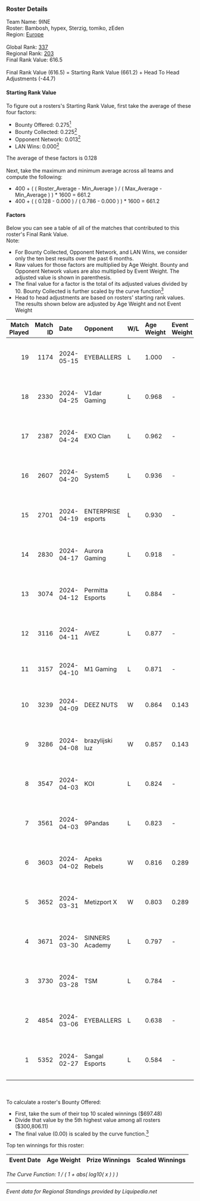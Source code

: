 ### Roster Details<br />
Team Name: 9INE<br />
Roster: Bambosh, hypex, Sterzig, tomiko, zEden<br />
Region: [Europe]( ../standings_europe.md)<br />
<br />
Global Rank: [337](../standings_global.md)<br />
Regional Rank: [203]( ../standings_europe.md)<br />
Final Rank Value:  616.5<br />
<br />
Final Rank Value (616.5) = Starting Rank Value (661.2) + Head To Head Adjustments (-44.7)<br />

#### Starting Rank Value<br />
To figure out a rosters's Starting Rank Value, first take the average of these four factors:<br />
- Bounty Offered: 0.275[<sup>1</sup>](#table2)
- Bounty Collected: 0.225[<sup>2</sup>](#table1)
- Opponent Network: 0.013[<sup>2</sup>](#table1)
- LAN Wins: 0.000[<sup>2</sup>](#table1)

The average of these factors is 0.128<br />
<br />
Next, take the maximum and minimum average across all teams and compute the following:<br />
- 400 + ( ( Roster_Average - Min_Average ) / ( Max_Average - Min_Average ) ) * 1600 = 661.2
- 400 + ( ( 0.128 - 0.000 ) / ( 0.786 - 0.000 ) ) * 1600 = 661.2


#### Factors<br />
Below you can see a table of all of the matches that contributed to this roster's Final Rank Value.<br />
Note:<br />

- For Bounty Collected, Opponent Network, and LAN Wins, we consider only the ten best results over the past 6 months.
- Raw values for those factors are multiplied by Age Weight. Bounty and Opponent Network values are also multiplied by Event Weight. The adjusted value is shown in parenthesis.
- The final value for a factor is the total of its adjusted values divided by 10. Bounty Collected is further scaled by the curve function[<sup>3</sup>](#curveFunction)
- Head to head adjustments are based on rosters' starting rank values. The results shown below are adjusted by Age Weight and not Event Weight
<span id="table1"></span><br />


| Match Played | Match ID | Date       | Opponent           | W/L | Age Weight | Event Weight | Bounty Collected | Opponent Network | LAN Wins  | H2H Adj. | Roster                                 |
| -: | -: | :- | :- | :- | :- | :- | :- | :- | :- | -: | :- |
|           19 |     1174 | 2024-05-15 | EYEBALLERS         | L   | 1.000      | -            | -                | -                | -         |    -5.01 | Bambosh, hypex, Sterzig, tomiko, zEden |
|           18 |     2330 | 2024-04-25 | V1dar Gaming       | L   | 0.968      | -            | -                | -                | -         |   -12.48 | Bambosh, hypex, Sterzig, tomiko, zEden |
|           17 |     2387 | 2024-04-24 | EXO Clan           | L   | 0.962      | -            | -                | -                | -         |    -3.02 | Bambosh, hypex, Sterzig, tomiko, zEden |
|           16 |     2607 | 2024-04-20 | System5            | L   | 0.936      | -            | -                | -                | -         |   -13.34 | Bambosh, hypex, Sterzig, tomiko, zEden |
|           15 |     2701 | 2024-04-19 | ENTERPRISE esports | L   | 0.930      | -            | -                | -                | -         |    -5.77 | Bambosh, hypex, Sterzig, tomiko, zEden |
|           14 |     2830 | 2024-04-17 | Aurora Gaming      | L   | 0.918      | -            | -                | -                | -         |    -0.35 | Bambosh, hypex, Sterzig, tomiko, zEden |
|           13 |     3074 | 2024-04-12 | Permitta Esports   | L   | 0.884      | -            | -                | -                | -         |    -3.92 | bnox, maaryy, mASKED, morelz, Vegi     |
|           12 |     3116 | 2024-04-11 | AVEZ               | L   | 0.877      | -            | -                | -                | -         |    -8.80 | Bambosh, hypex, Sterzig, tomiko, zEden |
|           11 |     3157 | 2024-04-10 | M1 Gaming          | L   | 0.871      | -            | -                | -                | -         |   -16.02 | baljs, boll, Brain, fanatyk, PeTeRoOo  |
|           10 |     3239 | 2024-04-09 | DEEZ NUTS          | W   | 0.864      | 0.143        | 0.002 (0.000)    | 0.077 (0.010)    | 0 (0.000) |    12.30 | Bambosh, hypex, Sterzig, tomiko, zEden |
|            9 |     3286 | 2024-04-08 | brazylijski luz    | W   | 0.857      | 0.143        | 0.013 (0.002)    | 0.490 (0.060)    | 0 (0.000) |    18.49 | Bambosh, hypex, Sterzig, tomiko, zEden |
|            8 |     3547 | 2024-04-03 | KOI                | L   | 0.824      | -            | -                | -                | -         |    -2.78 | Bambosh, hypex, Sterzig, tomiko, zEden |
|            7 |     3561 | 2024-04-03 | 9Pandas            | L   | 0.823      | -            | -                | -                | -         |    -1.45 | Bambosh, hypex, Sterzig, tomiko, zEden |
|            6 |     3603 | 2024-04-02 | Apeks Rebels       | W   | 0.816      | 0.289        | 0.000 (0.000)    | 0.043 (0.010)    | 0 (0.000) |     9.33 | Bambosh, hypex, Sterzig, tomiko, zEden |
|            5 |     3652 | 2024-03-31 | Metizport X        | W   | 0.803      | 0.289        | 0.008 (0.002)    | 0.210 (0.049)    | 0 (0.000) |    15.22 | Bambosh, hypex, Sterzig, tomiko, zEden |
|            4 |     3671 | 2024-03-30 | SINNERS Academy    | L   | 0.797      | -            | -                | -                | -         |   -12.61 | BORO, DALIEN, dreez, majky, vANO       |
|            3 |     3730 | 2024-03-28 | TSM                | L   | 0.784      | -            | -                | -                | -         |    -8.53 | Bambosh, hypex, Sterzig, tomiko, zEden |
|            2 |     4854 | 2024-03-06 | EYEBALLERS         | L   | 0.638      | -            | -                | -                | -         |    -3.86 | Bambosh, hypex, Sterzig, tomiko, zEden |
|            1 |     5352 | 2024-02-27 | Sangal Esports     | L   | 0.584      | -            | -                | -                | -         |    -2.13 | Bambosh, hypex, Sterzig, tomiko, zEden |

<br />
<span id="table2"></span><br />
To calculate a roster's Bounty Offered:<br />

- First, take the sum of their top 10 scaled winnings ($697.48)
- Divide that value by the 5th highest value among all rosters ($300,806.11)
- The final value (0.00) is scaled by the curve function.[<sup>3</sup>](#curveFunction)

Top ten winnings for this roster:<br />

| Event Date | Age Weight | Prize Winnings | Scaled Winnings |
| :- | -: | :- | :- |


<span id="curveFunction"></span>_The Curve Function: 1 / ( 1 + abs( log10( x ) ) )_<br />

---
_Event data for Regional Standings provided by Liquipedia.net_<br />
